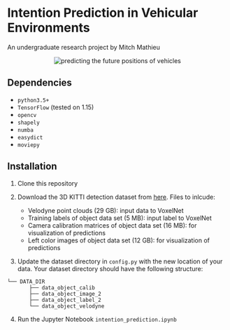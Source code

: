 # Intention Prediction in Vehicular Environments
An undergraduate research project by Mitch Mathieu

<p align="center">
  <img src="intention_prediction.gif" alt="predicting the future positions of vehicles"/>
</p>

## Dependencies
- `python3.5+`
- `TensorFlow` (tested on 1.15)
- `opencv`
- `shapely`
- `numba`
- `easydict`
- `moviepy`

## Installation
1. Clone this repository
2. Download the 3D KITTI detection dataset from [here](http://www.cvlibs.net/datasets/kitti/eval_object.php?obj_benchmark=3d).
Files to inlcude:
    * Velodyne point clouds (29 GB): input data to VoxelNet
    * Training labels of object data set (5 MB): input label to VoxelNet
    * Camera calibration matrices of object data set (16 MB): for visualization of predictions
    * Left color images of object data set (12 GB): for visualization of predictions
    
3. Update the dataset directory in `config.py` with the new location of your data. Your dataset directory should have the following structure:
```plain
└── DATA_DIR
       ├── data_object_calib
       ├── data_object_image_2
       ├── data_object_label_2
       └── data_object_velodyne
```
4. Run the Jupyter Notebook `intention_prediction.ipynb`
